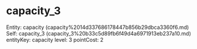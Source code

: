 # capacity_3

Entity: capacity (capacity%2014d337686178447b856b29dbca3360f6.md)
Self: capacity_3 (capacity_3%20b33c5d89fb6f49d4a6971913eb237a10.md)
entityKey: capacity
level: 3
pointCost: 2